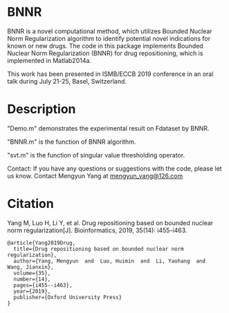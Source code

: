# BNNR
BNNR is a novel computational method, which utilizes Bounded Nuclear Norm Regularization algorithm to identify potential novel indications for known or new drugs. The code in this package implements Bounded Nuclear Norm Regularization (BNNR) for drug repositioning, which is implemented in Matlab2014a.

This work has been presented in ISMB/ECCB 2019 conference in an oral talk during July 21-25, Basel, Switzerland.

# Description
"Demo.m" demonstrates the experimental result on Fdataset by BNNR.

"BNNR.m" is the function of BNNR algorithm.

"svt.m" is the function of singular value thresholding operator.

Contact:
If you have any questions or suggestions with the code, please let us know. Contact Mengyun Yang at mengyun_yang@126.com

# Citation
Yang M, Luo H, Li Y, et al. Drug repositioning based on bounded nuclear norm regularization[J]. Bioinformatics, 2019, 35(14): i455-i463.
```
@article{Yang2019Drug,
  title={Drug repositioning based on bounded nuclear norm regularization},
  author={Yang, Mengyun  and  Luo, Huimin  and  Li, Yaohang  and  Wang, Jianxin},
  volume={35},
  number={14},
  pages={i455--i463},
  year={2019},
  publisher={Oxford University Press}
}
```
